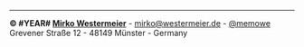 ---

**&copy; #YEAR# [Mirko Westermeier][mw]** -
[mirko@westermeier.de][mail] -
[@memowe][twitter]  
Grevener Straße 12 - 48149 Münster - Germany

<br>

[mw]: http://mirko.westermeier.de
[mail]: mailto:mirko@westermeier.de
[twitter]: https://twitter.com/memowe
